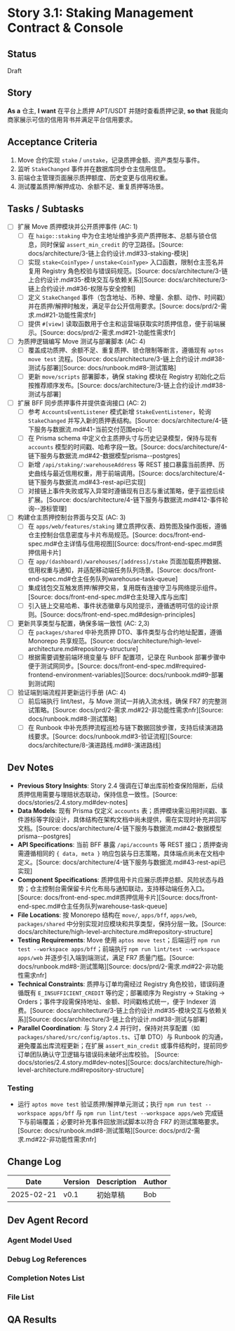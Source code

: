 # Story 3.1: Staking Management Contract & Console

## Status
Draft

## Story
**As a** 仓主,
**I want** 在平台上质押 APT/USDT 并随时查看质押记录,
**so that** 我能向商家展示可信的信用背书并满足平台信用要求。

## Acceptance Criteria
1. Move 合约实现 `stake` / `unstake`，记录质押金额、资产类型与事件。
2. 监听 `StakeChanged` 事件并在数据库同步仓主信用信息。
3. 前端仓主管理页面展示质押额度、历史变更与信用权重。
4. 测试覆盖质押/解押成功、余额不足、重复质押等场景。

## Tasks / Subtasks
- [ ] 扩展 Move 质押模块并公开质押事件 (AC: 1)
  - [ ] 在 `haigo::staking` 中为仓主地址维护多资产质押账本、总额与锁仓信息，同时保留 `assert_min_credit` 的守卫路径。[Source: docs/architecture/3-链上合约设计.md#33-staking-模块]
  - [ ] 实现 `stake<CoinType>` / `unstake<CoinType>` 入口函数，限制仓主签名并复用 Registry 角色校验与错误码规范。[Source: docs/architecture/3-链上合约设计.md#35-模块交互与依赖关系][Source: docs/architecture/3-链上合约设计.md#36-权限与安全控制]
  - [ ] 定义 `StakeChanged` 事件（包含地址、币种、增量、余额、动作、时间戳）并在质押/解押时触发，满足平台公开信用要求。[Source: docs/prd/2-需求.md#21-功能性需求fr]
  - [ ] 提供 `#[view]` 读取函数用于仓主和运营端获取实时质押信息，便于前端展示。[Source: docs/prd/2-需求.md#21-功能性需求fr]
- [ ] 为质押逻辑编写 Move 测试与部署脚本 (AC: 4)
  - [ ] 覆盖成功质押、余额不足、重复质押、锁仓限制等断言，遵循现有 `aptos move test` 流程。[Source: docs/architecture/3-链上合约设计.md#38-测试与部署][Source: docs/runbook.md#8-测试策略]
  - [ ] 更新 `move/scripts` 部署脚本，确保 staking 模块在 Registry 初始化之后按推荐顺序发布。[Source: docs/architecture/3-链上合约设计.md#38-测试与部署]
- [ ] 扩展 BFF 同步质押事件并提供查询接口 (AC: 2)
  - [ ] 参考 `AccountsEventListener` 模式新增 `StakeEventListener`，轮询 `StakeChanged` 并写入新的质押表结构。[Source: docs/architecture/4-链下服务与数据流.md#41-当前交付范围epic-1]
  - [ ] 在 Prisma schema 中定义仓主质押头寸与历史记录模型，保持与现有 `accounts` 模型的时间戳、哈希字段一致。[Source: docs/architecture/4-链下服务与数据流.md#42-数据模型prisma--postgres]
  - [ ] 新增 `/api/staking/:warehouseAddress` 等 REST 接口暴露当前质押、历史曲线与最近信用权重，用于前端调用。[Source: docs/architecture/4-链下服务与数据流.md#43-rest-api已实现]
  - [ ] 对接链上事件失败或写入异常时遵循现有日志与重试策略，便于监控后续扩展。[Source: docs/architecture/4-链下服务与数据流.md#412-事件轮询--游标管理]
- [ ] 构建仓主质押控制台界面与交互 (AC: 3)
  - [ ] 在 `apps/web/features/staking` 建立质押仪表、趋势图及操作面板，遵循仓主控制台信息密度与卡片布局规范。[Source: docs/front-end-spec.md#仓主详情与信用视图][Source: docs/front-end-spec.md#质押信用卡片]
  - [ ] 在 `app/(dashboard)/warehouses/[address]/stake` 页面加载质押数据、信用权重与通知，并适配移动端任务队列场景。[Source: docs/front-end-spec.md#仓主任务队列warehouse-task-queue]
  - [ ] 集成钱包交互触发质押/解押交易，复用既有连接守卫与网络提示组件。[Source: docs/front-end-spec.md#仓主处理入库与出库]
  - [ ] 引入链上交易哈希、事件状态徽章与风险提示，遵循透明可信的设计原则。[Source: docs/front-end-spec.md#design-principles]
- [ ] 更新共享类型与配置，确保多端一致性 (AC: 2,3)
  - [ ] 在 `packages/shared` 中补充质押 DTO、事件类型与合约地址配置，遵循 Monorepo 共享规范。[Source: docs/architecture/high-level-architecture.md#repository-structure]
  - [ ] 根据需要调整前端环境变量与 BFF 配置项，记录在 Runbook 部署步骤中便于测试网同步。[Source: docs/front-end-spec.md#required-frontend-environment-variables][Source: docs/runbook.md#9-部署到测试网]
- [ ] 验证端到端流程并更新运行手册 (AC: 4)
  - [ ] 前后端执行 lint/test，与 Move 测试一并纳入流水线，确保 FR7 的完整测试策略。[Source: docs/prd/2-需求.md#22-非功能性需求nfr][Source: docs/runbook.md#8-测试策略]
  - [ ] 在 Runbook 中补充质押流程巡检与链下数据回放步骤，支持后续演进路线要求。[Source: docs/runbook.md#3-验证流程][Source: docs/architecture/8-演进路线.md#8-演进路线]

## Dev Notes
- **Previous Story Insights**: Story 2.4 强调在订单出库前检查保险阻断，后续质押信用需要与理赔状态联动，保持信息一致性。[Source: docs/stories/2.4.story.md#dev-notes]
- **Data Models**: 现有 Prisma 仅定义 `accounts` 表；质押模块需沿用时间戳、事件游标等字段设计，具体结构在架构文档中尚未提供，需在实现时补充并回写文档。[Source: docs/architecture/4-链下服务与数据流.md#42-数据模型prisma--postgres]
- **API Specifications**: 当前 BFF 暴露 `/api/accounts` 等 REST 接口；质押查询需遵循相同的 `{ data, meta }` 响应包装与日志策略，具体端点尚未在文档中定义。[Source: docs/architecture/4-链下服务与数据流.md#43-rest-api已实现]
- **Component Specifications**: 质押信用卡片应展示质押总额、风险状态与趋势；仓主控制台需保留卡片化布局与通知联动，支持移动端任务入口。[Source: docs/front-end-spec.md#质押信用卡片][Source: docs/front-end-spec.md#仓主任务队列warehouse-task-queue]
- **File Locations**: 按 Monorepo 结构在 `move/`, `apps/bff`, `apps/web`, `packages/shared` 中分别实现对应模块和共享类型，保持分层一致。[Source: docs/architecture/high-level-architecture.md#repository-structure]
- **Testing Requirements**: Move 使用 `aptos move test`；后端运行 `npm run test --workspace apps/bff`；前端执行 `npm run lint/test --workspace apps/web` 并逐步引入端到端测试，满足 FR7 质量门槛。[Source: docs/runbook.md#8-测试策略][Source: docs/prd/2-需求.md#22-非功能性需求nfr]
- **Technical Constraints**: 质押与订单均需经过 Registry 角色校验，错误码遵循既有 `E_INSUFFICIENT_CREDIT` 等约定；部署顺序为 Registry → Staking → Orders；事件字段需保持地址、金额、时间戳格式统一，便于 Indexer 消费。[Source: docs/architecture/3-链上合约设计.md#35-模块交互与依赖关系][Source: docs/architecture/3-链上合约设计.md#38-测试与部署]
- **Parallel Coordination**: 与 Story 2.4 并行时，保持对共享配置（如 `packages/shared/src/config/aptos.ts`、订单 DTO）与 Runbook 的沟通，避免覆盖出库流程更新；在扩展 `assert_min_credit` 或事件结构时，提前同步订单团队确认守卫逻辑与错误码未破坏出库校验。 [Source: docs/stories/2.4.story.md#dev-notes][Source: docs/architecture/high-level-architecture.md#repository-structure]

### Testing
- 运行 `aptos move test` 验证质押/解押单元测试；执行 `npm run test --workspace apps/bff` 与 `npm run lint/test --workspace apps/web` 完成链下与前端覆盖；必要时补充事件回放测试脚本以符合 FR7 的测试策略要求。[Source: docs/runbook.md#8-测试策略][Source: docs/prd/2-需求.md#22-非功能性需求nfr]

## Change Log
| Date | Version | Description | Author |
| ---- | ------- | ----------- | ------ |
| 2025-02-21 | v0.1 | 初始草稿 | Bob |

## Dev Agent Record
### Agent Model Used

### Debug Log References

### Completion Notes List

### File List

## QA Results
